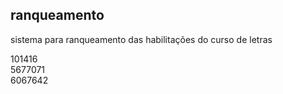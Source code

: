 ## ranqueamento

sistema para ranqueamento das habilitações do curso de letras


101416 	
5677071 	
6067642 	
